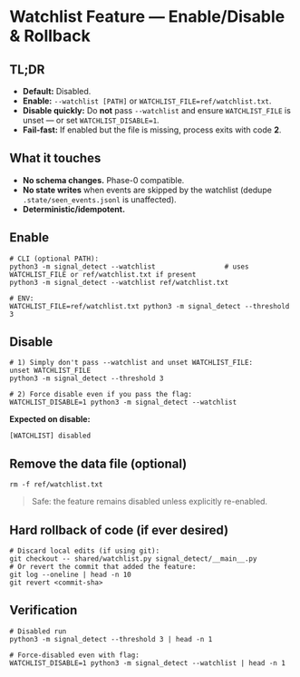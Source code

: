 # Watchlist Feature — Enable/Disable & Rollback

## TL;DR
- **Default:** Disabled.
- **Enable:** `--watchlist [PATH]` or `WATCHLIST_FILE=ref/watchlist.txt`.
- **Disable quickly:** Do **not** pass `--watchlist` and ensure `WATCHLIST_FILE` is unset — or set `WATCHLIST_DISABLE=1`.
- **Fail-fast:** If enabled but the file is missing, process exits with code **2**.

## What it touches
- **No schema changes.** Phase-0 compatible.
- **No state writes** when events are skipped by the watchlist (dedupe `.state/seen_events.jsonl` is unaffected).
- **Deterministic/idempotent.**

## Enable

    # CLI (optional PATH):
    python3 -m signal_detect --watchlist                 # uses WATCHLIST_FILE or ref/watchlist.txt if present
    python3 -m signal_detect --watchlist ref/watchlist.txt

    # ENV:
    WATCHLIST_FILE=ref/watchlist.txt python3 -m signal_detect --threshold 3

## Disable

    # 1) Simply don't pass --watchlist and unset WATCHLIST_FILE:
    unset WATCHLIST_FILE
    python3 -m signal_detect --threshold 3

    # 2) Force disable even if you pass the flag:
    WATCHLIST_DISABLE=1 python3 -m signal_detect --watchlist

**Expected on disable:**

    [WATCHLIST] disabled

## Remove the data file (optional)

    rm -f ref/watchlist.txt

> Safe: the feature remains disabled unless explicitly re-enabled.

## Hard rollback of code (if ever desired)

    # Discard local edits (if using git):
    git checkout -- shared/watchlist.py signal_detect/__main__.py
    # Or revert the commit that added the feature:
    git log --oneline | head -n 10
    git revert <commit-sha>

## Verification

    # Disabled run
    python3 -m signal_detect --threshold 3 | head -n 1

    # Force-disabled even with flag:
    WATCHLIST_DISABLE=1 python3 -m signal_detect --watchlist | head -n 1

